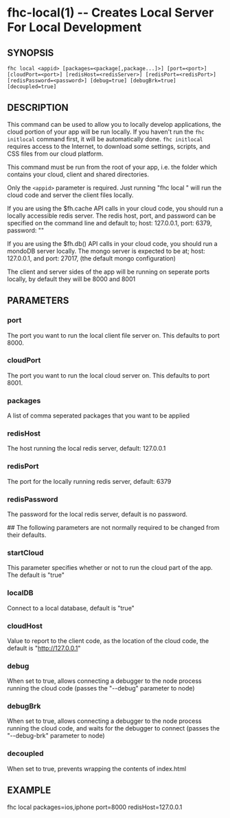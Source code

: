 fhc-local(1) -- Creates Local Server For Local Development
==========================================

## SYNOPSIS

    fhc local <appid> [packages=<package[,package...]>] [port=<port>] [cloudPort=<port>] [redisHost=<redisServer>] [redisPort=<redisPort>] [redisPassword=<password>] [debug=true] [debugBrk=true] [decoupled=true]

## DESCRIPTION

This command can be used to allow you to locally develop applications, the cloud portion of your app will be run locally. If you haven't run the `fhc initlocal` command first, it will be automatically done. `fhc initlocal` requires access to the Internet, to download some settings, scripts, and CSS files from our cloud platform.

This command must be run from the root of your app, i.e. the folder which contains your cloud, client and shared directories.

Only the `<appid>` parameter is required. Just running "fhc local <appid>" will run the cloud code and server the client files locally.

If you are using the $fh.cache API calls in your cloud code, you should run a locally accessible redis server.  The redis host, port, and password can be specified on the command line and default to; host: 127.0.0.1, port: 6379, password: ""

If you are using the $fh.db() API calls in your cloud code, you should run a mondoDB server locally.  The mongo server is expected to be at; host: 127.0.0.1, and port: 27017, (the default mongo configuration)

The client and server sides of the app will be running on seperate ports locally, by default they will be 8000 and 8001

## PARAMETERS

### port

The port you want to run the local client file server on. This defaults to port 8000.

### cloudPort

The port you want to run the local cloud server on. This defaults to port 8001.

### packages

A list of comma seperated packages that you want to be applied

### redisHost

The host running the local redis server, default: 127.0.0.1

### redisPort

The port for the locally running redis server, default: 6379

### redisPassword

The password for the local redis server, default is no password.

## The following parameters are not normally required to be changed from their defaults.

### startCloud

This parameter specifies whether or not to run the cloud part of the app. The default is "true"

### localDB

Connect to a local database, default is "true"

### cloudHost

Value to report to the client code, as the location of the cloud code, the default is "http://127.0.0.1"

### debug

When set to true, allows connecting a debugger to the node process running the cloud code (passes the "--debug" parameter to node)

### debugBrk

When set to true, allows connecting a debugger to the node process running the cloud code, and waits for the debugger to connect (passes the "--debug-brk" parameter to node)

### decoupled

When set to true, prevents wrapping the contents of index.html

## EXAMPLE

fhc local packages=ios,iphone port=8000 redisHost=127.0.0.1
